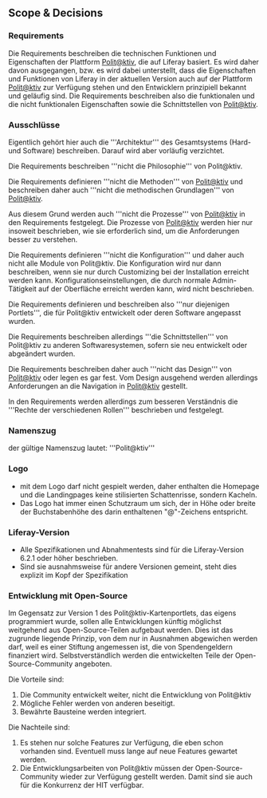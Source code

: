 ## Scope & Decisions

### Requirements
Die Requirements beschreiben die technischen Funktionen und Eigenschaften der Plattform [Polit@ktiv](https://www.politaktiv.org), die auf Liferay basiert. Es wird daher davon ausgegangen, bzw. es wird dabei unterstellt, dass die Eigenschaften und Funktionen von Liferay in der aktuellen Version auch auf der Plattform [Polit@ktiv](https://www.politaktiv.org) zur Verfügung stehen und den Entwicklern prinzipiell bekannt und geläufig sind. Die Requirements beschreiben also die funktionalen und die nicht funktionalen Eigenschaften sowie die Schnittstellen von [Polit@ktiv](https://www.politaktiv.org).

### Ausschlüsse
Eigentlich gehört hier auch die '''Architektur''' des Gesamtsystems (Hard- und Software) beschreiben. Darauf wird aber vorläufig verzichtet.

Die Requirements beschreiben '''nicht die Philosophie''' von Polit@ktiv.

Die Requirements definieren '''nicht die Methoden''' von [Polit@ktiv](https://www.politaktiv.org) und beschreiben daher auch '''nicht die methodischen Grundlagen''' von [Polit@ktiv](https://www.politaktiv.org).

Aus diesem Grund werden auch '''nicht die Prozesse''' von [Polit@ktiv](https://www.politaktiv.org) in den Requirements festgelegt. Die Prozesse von [Polit@ktiv](https://www.politaktiv.org) werden hier nur insoweit beschrieben, wie sie erforderlich sind, um die Anforderungen besser zu verstehen.

Die Requirements definieren '''nicht die Konfiguration''' und daher auch nicht alle Module von Polit@ktiv. Die Konfiguration wird nur dann beschreiben, wenn sie nur durch Customizing bei der Installation erreicht werden kann. Konfigurationseinstellungen, die durch normale Admin-Tätigkeit auf der Oberfläche erreicht werden kann, wird nicht beschrieben.

Die Requirements definieren und beschreiben also '''nur diejenigen Portlets''', die für Polit@ktiv entwickelt oder deren Software angepasst wurden.

Die Requirements beschreiben allerdings '''die Schnittstellen''' von Polit@ktiv zu anderen Softwaresystemen, sofern sie neu entwickelt oder abgeändert wurden.

Die Requirements beschreiben daher auch '''nicht das Design''' von [Polit@ktiv](https://www.politaktiv.org) oder legen es gar fest. Vom Design ausgehend werden allerdings Anforderungen an die Navigation in [Polit@ktiv](https://www.politaktiv.org) gestellt.

In den Requirements werden allerdings zum besseren Verständnis die '''Rechte der verschiedenen Rollen''' beschrieben und festgelegt.

### Namenszug
der gültige Namenszug lautet: '''Polit@ktiv'''

### Logo
 * mit dem Logo darf nicht gespielt werden, daher enthalten die Homepage und die Landingpages keine stilisierten Schattenrisse, sondern Kacheln.
 * Das Logo hat immer einen Schutzraum um sich, der in Höhe oder breite der Buchstabenhöhe des darin enthaltenen "@"-Zeichens entspricht.

### Liferay-Version
 * Alle Spezifikationen und Abnahmentests sind für die Liferay-Version 6.2.1 oder höher beschrieben.
 * Sind sie ausnahmsweise für andere Versionen gemeint, steht dies explizit im Kopf der Spezifikation

### Entwicklung mit Open-Source
Im Gegensatz zur Version 1 des Polit@ktiv-Kartenportlets, das eigens programmiert wurde, sollen alle Entwicklungen künftig möglichst weitgehend aus Open-Source-Teilen aufgebaut werden. Dies ist das zugrunde liegende Prinzip, von dem nur in Ausnahmen abgewichen werden darf, weil es einer Stiftung angemessen ist, die von Spendengeldern finanziert wird. Selbstverständlich werden die entwickelten Teile der Open-Source-Community angeboten.

Die Vorteile sind:
1. Die Community entwickelt weiter, nicht die Entwicklung von Polit@ktiv
2. Mögliche Fehler werden von anderen beseitigt.
3. Bewährte Bausteine werden integriert.

Die Nachteile sind:
1. Es stehen nur solche Features zur Verfügung, die eben schon vorhanden sind.
Eventuell muss lange auf neue Features gewartet werden.
2. Die Entwicklungsarbeiten von Polit@ktiv müssen der Open-Source-Community wieder zur Verfügung gestellt werden. Damit sind sie auch für die Konkurrenz der HIT verfügbar.